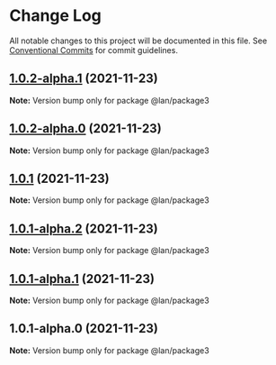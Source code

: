 # Change Log

All notable changes to this project will be documented in this file.
See [Conventional Commits](https://conventionalcommits.org) for commit guidelines.

## [1.0.2-alpha.1](https://github.com/lanzhaoTW/lerna-spike/compare/@lan/package3@1.0.2-alpha.0...@lan/package3@1.0.2-alpha.1) (2021-11-23)

**Note:** Version bump only for package @lan/package3





## [1.0.2-alpha.0](https://github.com/lanzhaoTW/lerna-spike/compare/@lan/package3@1.0.1...@lan/package3@1.0.2-alpha.0) (2021-11-23)

**Note:** Version bump only for package @lan/package3





## [1.0.1](https://github.com/lanzhaoTW/lerna-spike/compare/@lan/package3@1.0.1-alpha.2...@lan/package3@1.0.1) (2021-11-23)

**Note:** Version bump only for package @lan/package3





## [1.0.1-alpha.2](https://github.com/lanzhaoTW/lerna-spike/compare/@lan/package3@1.0.1-alpha.1...@lan/package3@1.0.1-alpha.2) (2021-11-23)

**Note:** Version bump only for package @lan/package3





## [1.0.1-alpha.1](https://github.com/lanzhaoTW/lerna-spike/compare/@lan/package3@1.0.1-alpha.0...@lan/package3@1.0.1-alpha.1) (2021-11-23)

**Note:** Version bump only for package @lan/package3





## 1.0.1-alpha.0 (2021-11-23)

**Note:** Version bump only for package @lan/package3
